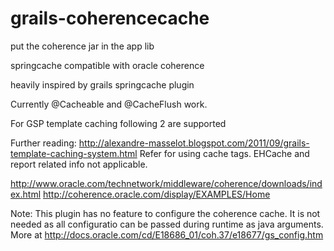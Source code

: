 grails-coherencecache
=====================

put the coherence jar in the app lib

springcache compatible with oracle coherence

heavily inspired by grails springcache plugin

Currently @Cacheable and @CacheFlush work.

For GSP template caching following 2 are supported
<cache : cache>
<cache : render>

Further reading:
http://alexandre-masselot.blogspot.com/2011/09/grails-template-caching-system.html
Refer for using cache tags. EHCache and report related info not applicable.

http://www.oracle.com/technetwork/middleware/coherence/downloads/index.html
http://coherence.oracle.com/display/EXAMPLES/Home

Note: This plugin has no feature to configure the coherence cache. It is not needed as all configuratio can be passed during runtime as java arguments.
More at http://docs.oracle.com/cd/E18686_01/coh.37/e18677/gs_config.htm

